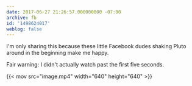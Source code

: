 ```yaml
---
date: 2017-06-27 21:26:57.000000000 -07:00
archive: fb
id: '1498624017'
weblog: false
---
```


I'm only sharing this because these little Facebook dudes shaking Pluto around in the beginning make me happy.

Fair warning: I didn't actually watch past the first five seconds.

{{< mov src="image.mp4" width="640" height="640" >}}
